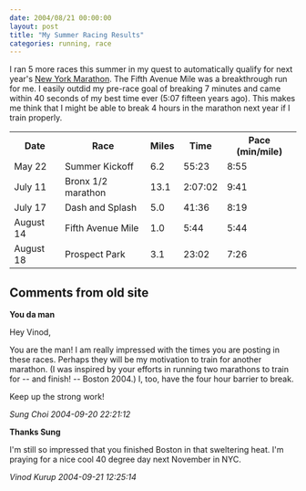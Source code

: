 ```yaml
---
date: 2004/08/21 00:00:00
layout: post
title: "My Summer Racing Results"
categories: running, race
---
```


I ran 5 more races this summer in my quest to automatically qualify for next year's [New York Marathon](http://www.ingnycmarathon.org/). The Fifth Avenue Mile was a breakthrough run for me. I easily outdid my pre-race goal of breaking 7 minutes and came within 40 seconds of my best time ever (5:07 fifteen years ago). This makes me think that I might be able to break 4 hours in the marathon next year if I train properly.  

<table> <tr> <th>Date</th> <th>Race</th> <th>Miles</th> <th>Time</th> <th>Pace (min/mile)</th> </tr>  <tr> <td>May 22</td> <td>Summer Kickoff</td> <td>6.2</td> <td>55:23</td> <td>8:55</td> </tr>  <tr> <td>July 11</td> <td>Bronx 1/2 marathon</td> <td>13.1</td> <td>2:07:02</td> <td>9:41</td> </tr>  <tr> <td>July 17</td> <td>Dash and Splash</td> <td>5.0</td> <td>41:36</td> <td>8:19</td> </tr>  <tr> <td>August 14</td> <td>Fifth Avenue Mile</td> <td>1.0</td> <td>5:44</td> <td>5:44</td> </tr>  <tr> <td>August 18</td> <td>Prospect Park</td> <td>3.1</td> <td>23:02</td> <td>7:26</td> </tr>   </table>

<div id="comment-box">
<h2>Comments from old site</h2>

<div class="one-comment">
<p><b>You da man</b></p>
<p>
Hey Vinod,
</p>

<p>
You are the man!  I am really impressed with the times you are posting
in these races.  Perhaps they will be my motivation to train for
another marathon.  (I was inspired by your efforts in running two
marathons to train for -- and finish! -- Boston 2004.)  I, too, have
the four hour barrier to break.
</p>

<p>
Keep up the strong work!
</p>
<address class="signature">
<span class="author">Sung Choi</span>
<span class="date">2004-09-20 22:21:12</span>
</address>
</div>

<div class="my-comment">
<p><b>Thanks Sung</b></p>
<p>
I'm still so impressed that you finished Boston in that sweltering
heat. I'm praying for a nice cool 40 degree day next November in NYC.
</p>
<address class="signature">
<span class="author">Vinod Kurup</span>
<span class="date">2004-09-21 12:25:14</span>
</address>
</div>

</div>
